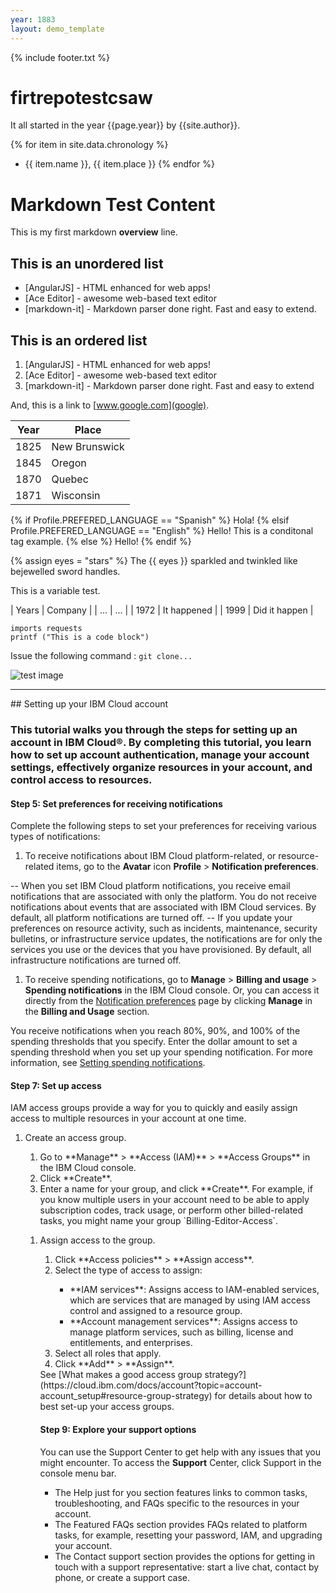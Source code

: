 ```yaml
---
year: 1883
layout: demo_template
---
```

{% include footer.txt %}

# firtrepotestcsaw

It all started in the year {{page.year}} by {{site.author}}.

{% for item in site.data.chronology %}
- {{ item.name }}, {{ item.place }}
{% endfor %}

# Markdown Test Content

This is my first markdown **overview** line.
## This is an unordered list

- [AngularJS] - HTML enhanced for web apps!
- [Ace Editor] - awesome web-based text editor
- [markdown-it] - Markdown parser done right. Fast and easy to extend.

## This is an ordered list

1. [AngularJS] - HTML enhanced for web apps!
1. [Ace Editor] - awesome web-based text editor
1. [markdown-it] - Markdown parser done right. Fast and easy to extend


And, this is a link to [www.google.com](google).

| Year | Place |
| ----- | ----- |
| 1825 | New Brunswick |
| 1845 | Oregon |
| 1870 | Quebec |
| 1871 | Wisconsin |

{% if Profile.PREFERED_LANGUAGE == "Spanish" %} 
Hola!
{% elsif Profile.PREFERED_LANGUAGE == "English" %}
Hello! 
This is a conditonal tag example.
{% else %}
Hello!
{% endif %}


{% assign eyes = "stars" %}
The {{ eyes }} sparkled and twinkled like bejewelled
sword handles.

This is a variable test.


| Years | Company |
| ... | ... |
| 1972 | It happened |
| 1999 | Did it happen |

```
imports requests
printf ("This is a code block")
```

Issue the following command : `git clone...`

![test image](https://images.hindustantimes.com/img/2022/05/20/550x309/Grand_Canyon_of_Mars_Instagram_European_Space_Agency_Images_1653028759242_1653028771758.PNG)

<hr>
## Setting up your IBM Cloud account

### This tutorial walks you through the steps for setting up an account in IBM Cloud®. By completing this tutorial, you learn how to set up account authentication, manage your account settings, effectively organize resources in your account, and control access to resources.

#### Step 5: Set preferences for receiving notifications

Complete the following steps to set your preferences for receiving various types of notifications:

1. To receive notifications about IBM Cloud platform-related, or resource-related items, go to the **Avatar** icon **Profile** > **Notification preferences**.

-- When you set IBM Cloud platform notifications, you receive email notifications that are associated with only the platform. You do not receive notifications about events that are associated with IBM Cloud services. By default, all platform notifications are turned off.
-- If you update your preferences on resource activity, such as incidents, maintenance, security bulletins, or infrastructure service updates, the notifications are for only the services you use or the devices that you have provisioned. By default, all infrastructure notifications are turned off.
1. To receive spending notifications, go to **Manage** > **Billing and usage** > **Spending notifications** in the IBM Cloud console. Or, you can access it directly from the [Notification preferences](https://cloud.ibm.com/user/notifications) page by clicking **Manage** in the **Billing and Usage** section.

You receive notifications when you reach 80%, 90%, and 100% of the spending thresholds that you specify. Enter the dollar amount to set a spending threshold when you set up your spending notification. For more information, see [Setting spending notifications](https://cloud.ibm.com/docs/billing-usage?topic=billing-usage-spending).

#### Step 7: Set up access

IAM access groups provide a way for you to quickly and easily assign access to multiple resources in your account at one time.

<ol>
<li>Create an access group.</li>
	<ol>
		<li>Go to **Manage** > **Access (IAM)** > **Access Groups** in the IBM Cloud console.</li>
		<li>Click **Create**.</li>
		<li>Enter a name for your group, and click **Create**. For example, if you know multiple users in your account need to be able to apply subscription codes, track usage, or perform other billed-related tasks, you might name your group `Billing-Editor-Access`.</li>
	</ol>
<ol>
<li>Assign access to the group.</li>
<ol>
	<li>Click **Access policies** > **Assign access**.</li>
	<li>Select the type of access to assign:</li>
	<ul>
		<li>**IAM services**: Assigns access to IAM-enabled services, which are services that are managed by using IAM access control and assigned to a resource group.</li>
		<li>**Account management services**: Assigns access to manage platform services, such as billing, license and entitlements, and enterprises.</li>
	</ul>
	<li>Select all roles that apply.</li>
	<li>Click **Add** > **Assign**.</li>
</ol>
See [What makes a good access group strategy?](https://cloud.ibm.com/docs/account?topic=account-account_setup#resource-group-strategy) for details about how to best set-up your access groups.

#### Step 9: Explore your support options

You can use the Support Center to get help with any issues that you might encounter. To access the **Support** Center, click Support in the console menu bar.
<ul>
	<li>The Help just for you section features links to common tasks, troubleshooting, and FAQs specific to the resources in your account.</li>
	<li>The Featured FAQs section provides FAQs related to platform tasks, for example, resetting your password, IAM, and upgrading your account.</li>
	<li>The Contact support section provides the options for getting in touch with a support representative: start a live chat, contact by phone, or create a support case.</li>
<ul>